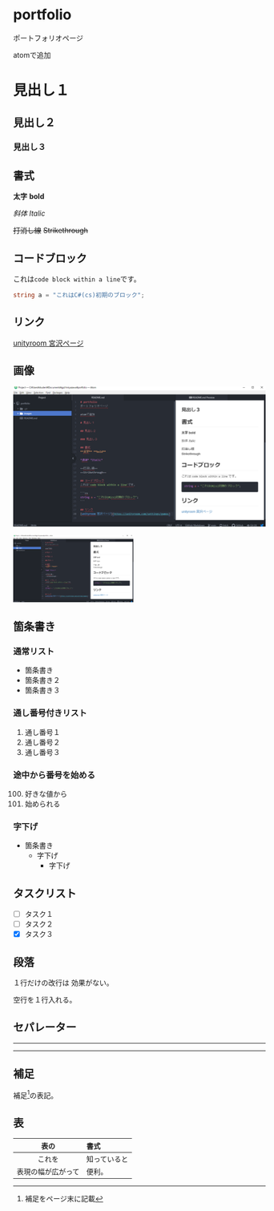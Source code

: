 # portfolio
ポートフォリオページ

atomで追加

# 見出し１

## 見出し２

### 見出し３

## 書式
**太字** **bold**

*斜体* *Italic*

~~打消し線~~
~~Strikethrough~~

## コードブロック
これは`code block within a line`です。

```cs
string a = "これはC#(cs)初期のブロック";
```

## リンク

[unityroom 宮沢ページ](https://unityroom.com/settings/games)


## 画像

![画像](images/es.png)

<img src="images/es.png"
alt="画像" style="width: 240px">

## 箇条書き

### 通常リスト

- 箇条書き
- 箇条書き２
- 箇条書き３

### 通し番号付きリスト

1. 通し番号１
1. 通し番号２
1. 通し番号３

### 途中から番号を始める

100. 好きな値から
100. 始められる

### 字下げ
- 箇条書き
  - 字下げ
    - 字下げ

## タスクリスト
- [ ] タスク１
- [ ] タスク２　
- [x] タスク３

## 段落
１行だけの改行は
効果がない。

空行を１行入れる。

## セパレーター

---

***

## 補足
補足[^1]の表記。

[^1]: 補足をページ末に記載

## 表
|表の|書式|
|:-:|:-|
|これを|知っていると|
|表現の幅が広がって|便利。|
